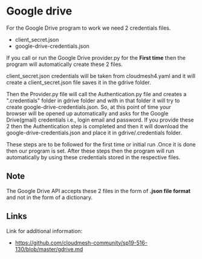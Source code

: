 # Google drive

For the Google Drive program to work we need 2 credentials files. 

* client_secret.json 
* google-drive-credentials.json  

If you call or run the Google Drive provider.py for the **First time** then the
program will automatically create  these 2 files.


client_secret.json credentials will be taken from cloudmesh4.yaml and it will
create a client_secret.json file saves it in the gdrive folder.

Then the Provider.py file will call the Authentication.py file and creates a
".credentials" folder in gdrive folder and with in that folder it will
try to create google-drive-credentials.json. So, at this point of time your<br
/> browser will be opened up automatically and asks for the Google Drive(gmail)
credentials i.e., login email and  password. If you provide these 2 then
the Authentication step is completed and then it will download the 
google-drive-credentials.json and place it in gdrive/.credentials folder. 
 
These steps are to be followed for the first time or initial run .Once it is
done then our program is set. After these steps then the program will run
automatically by using these credentials stored in the respective files.

## Note

The Google Drive API accepts these 2 files in the form of **.json file format**
and not in the form of a dictionary.

## Links

Link for additional information:

* <https://github.com/cloudmesh-community/sp19-516-130/blob/master/gdrive.md>
